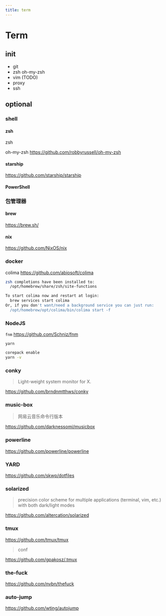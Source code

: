 ```yaml
---
title: term
---
```


# Term

## init

- git
- zsh oh-my-zsh
- vim (TODO)
- proxy
- ssh

## optional

### shell

#### zsh

zsh

oh-my-zsh https://github.com/robbyrussell/oh-my-zsh

#### starship

https://github.com/starship/starship

#### PowerShell

### 包管理器

#### brew

https://brew.sh/

#### nix

https://github.com/NixOS/nix

### docker

colima https://github.com/abiosoft/colima

```bash
zsh completions have been installed to:
  /opt/homebrew/share/zsh/site-functions

To start colima now and restart at login:
  brew services start colima
Or, if you don't want/need a background service you can just run:
  /opt/homebrew/opt/colima/bin/colima start -f
```

### NodeJS

`fnm` https://github.com/Schniz/fnm

`yarn`

```bash
corepack enable
yarn -v
```

### conky

> Light-weight system monitor for X.

https://github.com/brndnmtthws/conky

### music-box

> 网易云音乐命令行版本

https://github.com/darknessomi/musicbox

### powerline

https://github.com/powerline/powerline

### YARD

https://github.com/skwp/dotfiles

### solarized

> precision color scheme for multiple applications (terminal, vim, etc.) with both dark/light modes

https://github.com/altercation/solarized

### tmux

https://github.com/tmux/tmux

> conf

https://github.com/gpakosz/.tmux

### the-fuck

https://github.com/nvbn/thefuck

### auto-jump

https://github.com/wting/autojump
